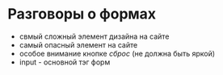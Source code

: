 # Разговоры о формах
- свмый сложный элемент дизайна на сайте
- самый опасный элемент на сайте
- особое внимание кнопке *сброс* (не должна быть яркой)
- input - основной тэг форм
